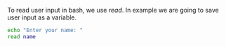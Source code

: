 To read user input in bash, we use *read*.
In example we are going to save user input as a variable.

```bash
echo "Enter your name: "
read name
```